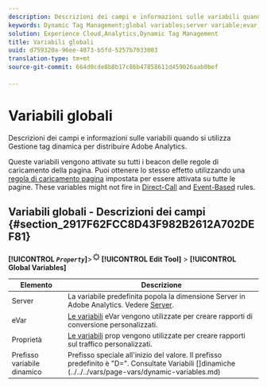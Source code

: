 ```yaml
---
description: Descrizioni dei campi e informazioni sulle variabili quando si utilizza Gestione tag dinamica per distribuire Adobe Analytics.
keywords: Dynamic Tag Management;global variables;server variable;evar;props;dynamic variable prefix;dynamic variable
solution: Experience Cloud,Analytics,Dynamic Tag Management
title: Variabili globali
uuid: d759320a-96ee-4073-b5fd-5257b7033003
translation-type: tm+mt
source-git-commit: 664d0cde8b8b17c86b47858611d459026aab0bef

---
```



# Variabili globali

Descrizioni dei campi e informazioni sulle variabili quando si utilizza Gestione tag dinamica per distribuire Adobe Analytics.

Queste variabili vengono attivate su tutti i beacon delle regole di caricamento della pagina. Puoi ottenere lo stesso effetto utilizzando una [regola di caricamento pagina](/help/implement/other/dtm/c-rules/t-rules-page-conditions.md) impostata per essere attivata su tutte le pagine. These variables might not fire in [Direct-Call](/help/implement/other/dtm/c-rules/t-rules-direct-conditions.md) and [Event-Based](/help/implement/other/dtm/c-rules/t-rules-event-conditions.md) rules.

## Variabili globali - Descrizioni dei campi {#section_2917F62FCC8D43F982B2612A702DEF81}

**[!UICONTROL  *`Property`*]**>![](assets/settings_gear.png)**[!UICONTROL Edit Tool]** > **[!UICONTROL Global Variables]**

| Elemento | Descrizione |
|--- |--- |
| Server | La variabile predefinita popola la dimensione Server in Adobe Analytics. Vedere [Server](../../../vars/page-vars/server.md). |
| eVar | [Le variabili](../../../vars/page-vars/evar.md) eVar vengono utilizzate per creare rapporti di conversione personalizzati. |
| Proprietà | [Le variabili](../../../vars/page-vars/prop.md) prop vengono utilizzate per creare rapporti sul traffico personalizzati. |
| Prefisso variabile dinamico | Prefisso speciale all&#39;inizio del valore. Il prefisso predefinito è &quot;D=&quot;. Consultate Variabili []dinamiche (../../../vars/page-vars/dynamic-variables.md) |
